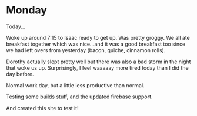 # Monday 

Today...

Woke up around 7:15 to Isaac ready to get up. Was pretty groggy. We all ate breakfast together which was nice...and it was a good breakfast too since we had left overs from yesterday (bacon, quiche, cinnamon rolls).

Dorothy actually slept pretty well but there was also a bad storm in the night that woke us up. Surprisingly, I feel waaaaay more tired today than I did the day before.

Normal work day, but a little less productive than normal.

Testing some builds stuff, and the updated firebase support.

And created this site to test it!